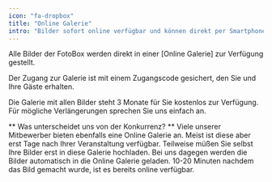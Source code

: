 ```yaml
---
icon: "fa-dropbox"
title: "Online Galerie"
intro: "Bilder sofort online verfügbar und können direkt per Smartphone abgerufen werden."
---
```

Alle Bilder der FotoBox werden direkt in einer [Online Galerie] zur Verfügung gestellt.

Der Zugang zur Galerie ist mit einem Zugangscode gesichert, den Sie und Ihre Gäste erhalten.

Die Galerie mit allen Bilder steht 3 Monate für Sie kostenlos zur Verfügung. Für mögliche Verlängerungen sprechen Sie uns einfach an.

** Was unterscheidet uns von der Konkurrenz? ** Viele unserer Mitbewerber bieten ebenfalls eine Online Galerie an. Meist ist diese aber erst Tage nach Ihrer Veranstaltung verfügbar. Teilweise müßen Sie selbst Ihre Bilder erst in diese Galerie hochladen.
Bei uns dagegen werden die Bilder automatisch in die Online Galerie geladen. 10-20 Minuten nachdem das Bild gemacht wurde, ist es bereits online verfügbar.